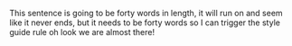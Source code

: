 This sentence is going to be forty words in length, it will run on and seem like it never ends, but it needs to be forty words so I can trigger the style guide rule oh look we are almost there!